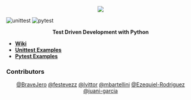 <div align="center"><img src="http://iwt2.org/wp-content/uploads/2015/06/tdd-logo-300x235.png"></img></div>

![unittest](https://github.com/lvittor/tdd-with-python/actions/workflows/unittest.yml/badge.svg?branch=unittest)
![pytest](https://github.com/lvittor/tdd-with-python/actions/workflows/pytest.yml/badge.svg?branch=pytest)

<div align="center"><p><b>Test Driven Development with Python</b></p></div>

<ul>
    <li><b><a href="https://github.com/lvittor/tdd-with-python/wiki">Wiki</a></b></li>
    <li><b><a href="https://github.com/lvittor/tdd-with-python/tree/unittest">Unittest Examples</a></b></li>
    <li><b><a href="https://github.com/lvittor/tdd-with-python/tree/pytest">Pytest Examples</a></b></li>
</ul>

### Contributors
<div align="center">
<a href="https://github.com/BraveJero">@BraveJero</a>
<a href="https://github.com/festevezz">@festevezz</a>
<a href="https://github.com/lvittor">@lvittor</a>
<a href="https://github.com/mbartellini">@mbartellini</a>
<a href="https://github.com/Ezequiel-Rodriguez">@Ezequiel-Rodriguez</a>
<a href="https://github.com/juani-garcia">@juani-garcia</a>
</div>
